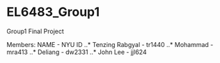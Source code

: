 # EL6483_Group1
Group1 Final Project

Members:
NAME - NYU ID
..* Tenzing Rabgyal - tr1440
..* Mohammad - mra413
..* Deliang - dw2331
..* John Lee - jjl624

